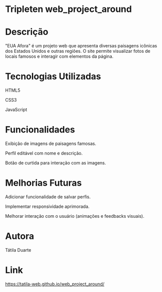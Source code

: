 # Tripleten web_project_around

# Descrição

"EUA Afora" é um projeto web que apresenta diversas paisagens icônicas dos Estados Unidos e outras regiões. O site permite visualizar fotos de locais famosos e interagir com elementos da página.

# Tecnologias Utilizadas

HTML5

CSS3

JavaScript

# Funcionalidades

Exibição de imagens de paisagens famosas.

Perfil editável com nome e descrição.

Botão de curtida para interação com as imagens.

# Melhorias Futuras

Adicionar funcionalidade de salvar perfis.

Implementar responsividade aprimorada.

Melhorar interação com o usuário (animações e feedbacks visuais).

# Autora

Tátila Duarte

# Link

https://tatila-web.github.io/web_project_around/

